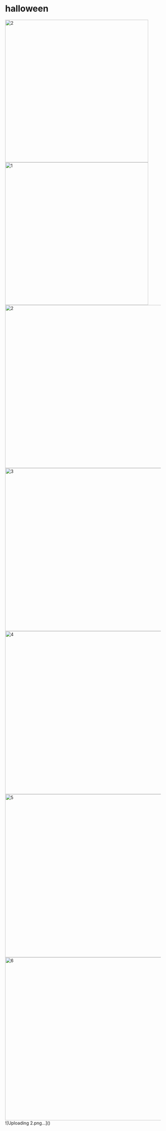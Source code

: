 # halloween
<img width="463" height="460" alt="2" src="https://github.com/user-attachments/assets/06e9fa4d-ae36-461d-8359-92dec3b28d37" />
<img width="463" height="460" alt="1" src="https://github.com/user-attachments/assets/9da7b7b9-383d-4749-bce6-a2d8dbbe4a3e" />
<img width="529" height="526" alt="2" src="https://github.com/user-attachments/assets/aefe430d-8b24-4501-9b29-d40ed182bc61" />
<img width="529" height="526" alt="3" src="https://github.com/user-attachments/assets/aafb8e14-aa5c-438a-b88e-2cde181c5746" />
<img width="529" height="526" alt="4" src="https://github.com/user-attachments/assets/e2b83c8c-46b4-4f46-969c-9d87a8e699dc" />
<img width="529" height="526" alt="5" src="https://github.com/user-attachments/assets/8d636542-5b6d-4c26-b712-37964656c024" />
<img width="529" height="526" alt="6" src="https://github.com/user-attachments/assets/6bb3d689-040e-491a-b37d-bb7d30387928" />
![Uploading 2.png…]()
